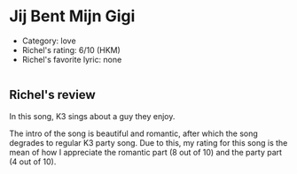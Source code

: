 # Jij Bent Mijn Gigi

 * Category: love
 * Richel's rating: 6/10 (HKM)
 * Richel's favorite lyric: none

```
```


## Richel's review

In this song, K3 sings about a guy they enjoy.

The intro of the song is beautiful and romantic, after which
the song degrades to regular K3 party song. Due to this, my rating
for this song is the mean of how I appreciate the romantic part (8 out of 10)
and the party part (4 out of 10).
